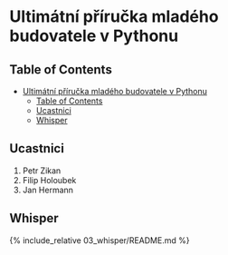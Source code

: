 # Ultimátní příručka mladého budovatele v Pythonu

## Table of Contents
- [Ultimátní příručka mladého budovatele v Pythonu](#ultimátní-příručka-mladého-budovatele-v-pythonu)
  - [Table of Contents](#table-of-contents)
  - [Ucastnici](#ucastnici)
  - [Whisper](#whisper)

## Ucastnici

1. Petr Zikan
2. Filip Holoubek
3. Jan Hermann

## Whisper
{% include_relative 03_whisper/README.md %}

